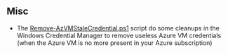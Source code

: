 ## Misc

* The [Remove-AzVMStaleCredential.ps1](Remove-AzVMStaleCredential.ps1) script do some cleanups in the Windows Credential Manager to remove useless Azure VM credentials (when the Azure VM is no more present in your Azure subscription)
